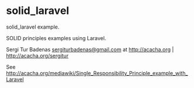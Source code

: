 # solid_laravel
solid_laravel example. 

SOLID principles examples using Laravel.

Sergi Tur Badenas sergiturbadenas@gmail.com at http://acacha.org | http://acacha.org/sergitur

See http://acacha.org/mediawiki/Single_Responsibility_Principle_example_with_Laravel

